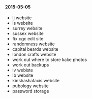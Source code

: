 #### 2015-05-05 ####

- lj website
- ls website
- surrey website
- sussex website
- fix cgc edit site
- randomness website
- capital beards website
- london crafts website
- work out where to store kake photos
- work out backups
- lv webiste
- lb website
- kinshashataxis website
- pubology website
- password storage
